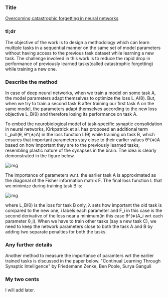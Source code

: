 ### Title

[Overcoming catastrophic forgetting in neural networks](https://arxiv.org/abs/1612.00796)

### tl;dr

The objective of the work is to design a methodology which can learn multiple tasks in a sequential manner on the same set of model parameters without having access to the previous task dataset while learning a new task. The challenge involved in this work is to reduce the rapid drop in performance of previously learned tasks(called catastrophic forgetting) while training a new one.

### Describe the method

In case of deep neural networks, when we train a model on some task A, the model parameters adapt themselves to optimize the loss L_A(θ). But, when we try to train a second task B after training our first task A on the same model, the parameters adapt themselves according to the new loss objective L_B(θ) and therefore losing its performance on task A.

To embed the neurobiological model of task-specific synaptic consolidation in neural networks, Kirkpatrick et al. has proposed an additional term L_pull(θ, θ^(∗)A) in the loss function L(θ) while training on task B, which ensures that important parameters stay close to their earlier values θ^(∗)A based on how important they are to the previously learned
tasks, resembling plastic nature of the synapses in the brain. The idea is clearly demonstrated in the figure below.

![img](https://www.pnas.org/content/pnas/114/13/3521/F1.large.jpg?width=800&height=600&carousel=1)

The importance of parameters w.r.t. the earlier task A is approximated as the diagonal of the Fisher information matrix F. The final loss function L that we minimize during training task B is:

![img](https://cdn-images-1.medium.com/max/800/1*tON3f3xLkaFswgOOzuUqng.png)

where L_B(θ) is the loss for task B only, λ sets how important the old task is compared to the new one, i labels each parameter and F_i in this case is the second derivative of the loss near a minimum(in this case θ^(∗)A_i wrt each parameter θ_i). When we have to train other tasks (say a new task C), we need to keep the network parameters close to both the task A and B by adding two separate penalties for both the tasks.

### Any further details

Another method to measure the importance of paramters wrt the earlier trained tasks is discussed in the paper below.
"Continual Learning Through Synaptic Intelligence" by Friedemann Zenke, Ben Poole, Surya Ganguli

### My two cents

I will add later.